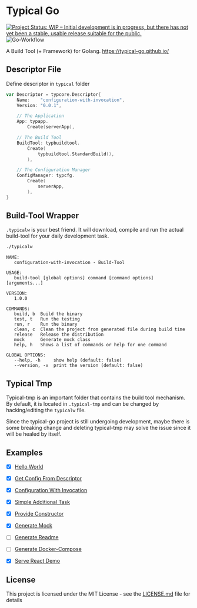 # Typical Go

[![Project Status: WIP – Initial development is in progress, but there has not yet been a stable, usable release suitable for the public.](https://www.repostatus.org/badges/latest/wip.svg)](https://www.repostatus.org/#wip)
![Go-Workflow](https://github.com/typical-go/typical-go/workflows/Go/badge.svg)

A Build Tool (+ Framework) for Golang. <https://typical-go.github.io/>

## Descriptor File

Define descriptor in `typical` folder
```go
var Descriptor = typcore.Descriptor{
	Name:    "configuration-with-invocation",
	Version: "0.0.1",

	// The Application
	App: typapp.
		Create(serverApp), 

	// The Build Tool
	BuildTool: typbuildtool.
		Create(
			typbuildtool.StandardBuild(),
		),

	// The Configuration Manager
	ConfigManager: typcfg.
		Create(
			serverApp, 
		),
}
```

## Build-Tool Wrapper

`.typicalw` is your best friend. It will download, compile and run the actual build-tool for your daily development task.

```bash
./typicalw
```

```
NAME:
   configuration-with-invocation - Build-Tool

USAGE:
   build-tool [global options] command [command options] [arguments...]

VERSION:
   1.0.0

COMMANDS:
   build, b  Build the binary
   test, t   Run the testing
   run, r    Run the binary
   clean, c  Clean the project from generated file during build time
   release   Release the distribution
   mock      Generate mock class
   help, h   Shows a list of commands or help for one command

GLOBAL OPTIONS:
   --help, -h     show help (default: false)
   --version, -v  print the version (default: false) 
```

## Typical Tmp

Typical-tmp is an important folder that contains the build tool mechanism. By default, it is located in `.typical-tmp` and can be changed by hacking/editing the `typicalw` file.

Since the typical-go project is still undergoing development, maybe there is some breaking change and deleting typical-tmp may solve the issue since it will be healed by itself.

## Examples

- [x] [Hello World](https://github.com/typical-go/typical-go/tree/master/examples/hello-world)
- [x] [Get Config From Descriptor](https://github.com/typical-go/typical-go/tree/master/examples/get-config-from-descriptor)
- [x] [Configuration With Invocation](https://github.com/typical-go/typical-go/tree/master/examples/configuration-with-invocation)
- [x] [Simple Additional Task](https://github.com/typical-go/typical-go/tree/master/examples/simple-additional-task)
- [x] [Provide Constructor](https://github.com/typical-go/typical-go/tree/master/examples/provide-constructor)
- [x] [Generate Mock](https://github.com/typical-go/typical-go/tree/master/examples/generate-mock)
- [ ] [Generate Readme](https://github.com/typical-go/typical-go/tree/master/examples/generate-readme)
- [ ] [Generate Docker-Compose](https://github.com/typical-go/typical-go/tree/master/examples/generate-docker-compose)
- [x] [Serve React Demo](https://github.com/typical-go/typical-go/tree/master/examples/serve-react-demo)



## License

This project is licensed under the MIT License - see the [LICENSE.md](LICENSE.md) file for details




